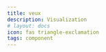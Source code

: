 ```yaml
---
title: veux
description: Visualization
# layout: docs
icon: fas triangle-exclamation
tags: component
---
```




